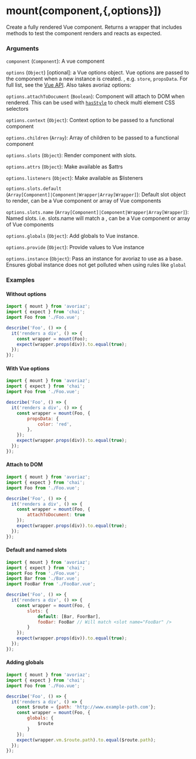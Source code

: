 # mount(component,{,options}])

Create a fully rendered Vue component. Returns a wrapper that includes methods to test the component renders and reacts as expected.

### Arguments

`component` (`Component`): A vue component

`options` (`Object`) [optional]: a Vue options object. Vue options are passed to the component when a new instance is created. , e.g. `store`, `propsData`. For full list, see the [Vue API](https://vuejs.org/v2/api/). Also takes avoriaz options:

`options.attachToDocument` (`Boolean`): Component will attach to DOM when rendered. This can be used with [`hasStyle`](/api/mount/hasStyle.md) to check multi element CSS selectors

`options.context` (`Object`): Context option to be passed to a functional component

`options.children` (`Array`): Array of children to be passed to a functional component

`options.slots` (`Object`): Render component with slots.

`options.attrs` (`Object`): Make available as $attrs

`options.listeners` (`Object`): Make available as $listeners

`options.slots.default` (`Array[Component]|Component|Wrapper|Array[Wrapper]`): Default slot object to render, can be a Vue component or array of Vue components

`options.slots.name` (`Array[Component]|Component|Wrapper|Array[Wrapper]`): Named slots. i.e. slots.name will match a <slot name="name" />, can be a Vue component or array of Vue components

`options.globals` (`Object`): Add globals to Vue instance.

`options.provide` (`Object`): Provide values to Vue instance

`options.instance` (`Object`): Pass an instance for avoriaz to use as a base. Ensures global instance does not get polluted when using rules like `global`

### Examples

#### Without options

```js
import { mount } from 'avoriaz';
import { expect } from 'chai';
import Foo from './Foo.vue';

describe('Foo', () => {
  it('renders a div', () => {
    const wrapper = mount(Foo);
    expect(wrapper.props(div)).to.equal(true);
  });
});
```
#### With Vue options
```js
import { mount } from 'avoriaz';
import { expect } from 'chai';
import Foo from './Foo.vue';

describe('Foo', () => {
  it('renders a div', () => {
    const wrapper = mount(Foo, {
        propsData: {
            color: 'red',
        },
    });
    expect(wrapper.props(div)).to.equal(true);
  });
});
```

#### Attach to DOM
```js
import { mount } from 'avoriaz';
import { expect } from 'chai';
import Foo from './Foo.vue';

describe('Foo', () => {
  it('renders a div', () => {
    const wrapper = mount(Foo, {
        attachToDocument: true
    });
    expect(wrapper.props(div)).to.equal(true);
  });
});
```
#### Default and named slots
```js
import { mount } from 'avoriaz';
import { expect } from 'chai';
import Foo from './Foo.vue';
import Bar from './Bar.vue';
import FooBar from './FooBar.vue';

describe('Foo', () => {
  it('renders a div', () => {
    const wrapper = mount(Foo, {
        slots: {
            default: [Bar, FoorBar],
            fooBar: FooBar // Will match <slot name="FooBar" />
        }
    });
    expect(wrapper.props(div)).to.equal(true);
  });
});
```

#### Adding globals
```js
import { mount } from 'avoriaz';
import { expect } from 'chai';
import Foo from './Foo.vue';

describe('Foo', () => {
  it('renders a div', () => {
    const $route = {path: 'http://www.example-path.com'};
    const wrapper = mount(Foo, {
        globals: {
            $route
        }
    });
    expect(wrapper.vm.$route.path).to.equal($route.path);
  });
});
```
